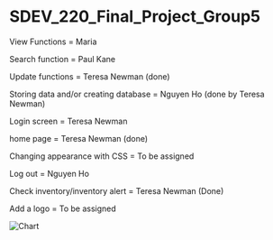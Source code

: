# SDEV_220_Final_Project_Group5

View Functions = Maria 

Search function = Paul Kane 

Update functions = Teresa Newman (done)

Storing data and/or creating database = Nguyen Ho (done by Teresa Newman)

Login screen = Teresa Newman

home page = Teresa Newman (done)

Changing appearance with CSS =  To be assigned 

Log out  =  Nguyen Ho

Check inventory/inventory alert  = Teresa Newman (Done)

Add a logo  = To be assigned


![Chart](https://github.com/user-attachments/assets/fcd7a692-5f8a-4f6a-91fe-b2e40b421b8a)
